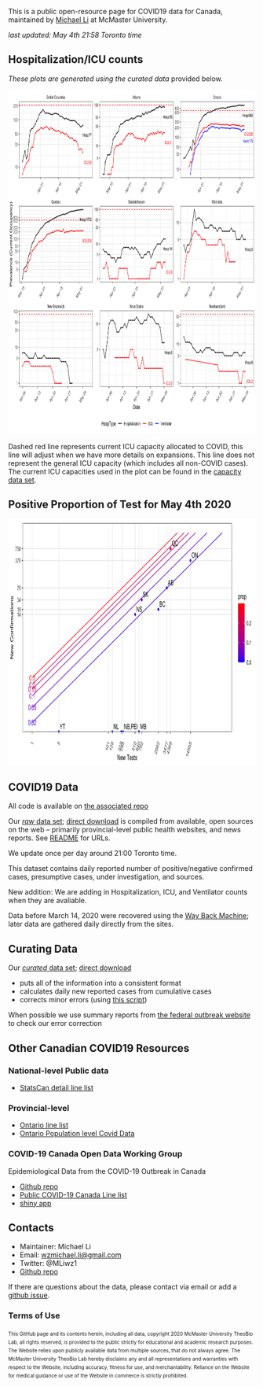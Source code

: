 This is a public open-resource page for COVID19 data for Canada, 
maintained by [Michael Li](https://wzmli.github.io/) at McMaster University.

_last updated: May 4th 21:58 Toronto time_

## Hospitalization/ICU counts

_These plots are generated using the curated data_ provided below.

<img src="git_push/plothosp.png" width="900" height="700">

Dashed red line represents current ICU capacity allocated to COVID, this line will adjust when we have more details on expansions. This line does not represent the general ICU capacity (which includes all non-COVID cases). The current ICU capacities used in the plot can be found in the [capacity data set](capacity.csv).

## Positive Proportion of Test for May 4th 2020

<img src="git_push/ggtoday.png" width="700" height="500">

## COVID19 Data

All code is available on [the associated repo](https://github.com/wzmli/COVID19-Canada)

Our [*raw* data set](https://github.com/wzmli/COVID19-Canada/blob/master/COVID19_Canada.csv); [direct download](COVID19_Canada.csv) is compiled from available, open sources on the web – primarily provincial-level public health websites, and news reports. See [README](https://github.com/wzmli/COVID19-Canada/blob/master/README.md) for URLs.

We update once per day around 21:00 Toronto time. 

This dataset contains daily reported number of positive/negative confirmed cases, presumptive cases, under investigation, and sources. 

New addition: We are adding in Hospitalization, ICU, and Ventilator counts when they are avaliable.

Data before March 14, 2020 were recovered using the [Way Back Machine](https://archive.org/web/); later data are gathered daily directly from the sites. 

## Curating Data

Our [*curated* data set](https://github.com/wzmli/COVID19-Canada/blob/master/git_push/clean.Rout.csv); [direct download](git_push/clean.Rout.csv)

* puts all of the information into a consistent format
* calculates daily new reported cases from cumulative cases
* corrects minor errors (using [this script](clean.R))

When possible we use summary reports from [the federal outbreak website](https://www.canada.ca/en/public-health/services/diseases/2019-novel-coronavirus-infection.html) to check our error correction

## Other Canadian COVID19 Resources

### National-level Public data

- [StatsCan detail line list](https://www150.statcan.gc.ca/t1/tbl1/en/tv.action?pid=1310076701)

### Provincial-level

- [Ontario line list](https://data.ontario.ca/dataset/confirmed-positive-cases-of-covid-19-in-ontario/resource/455fd63b-603d-4608-8216-7d8647f43350)
- [Ontario Population level Covid Data](https://data.ontario.ca/dataset/status-of-covid-19-cases-in-ontario)

### COVID-19 Canada Open Data Working Group

Epidemiological Data from the COVID-19 Outbreak in Canada

- [Github repo](https://github.com/ishaberry/Covid19Canada)
- [Public COVID-19 Canada Line list](https://docs.google.com/spreadsheets/d/1D6okqtBS3S2NRC7GFVHzaZ67DuTw7LX49-fqSLwJyeo/edit?usp=sharing)
- [shiny app](https://art-bd.shinyapps.io/covid19canada/)



## Contacts

- Maintainer: Michael Li 
- Email: wzmichael.li@gmail.com
- Twitter: @MLiwz1
- [Github repo](https://github.com/wzmli/COVID19-Canada)

If there are questions about the data, please contact via email or add a [github issue](https://github.com/wzmli/COVID19-Canada/issues). 

### Terms of Use

<font size="1"> This GitHub page and its contents herein, including all data, copyright 2020 McMaster University TheoBio Lab, all rights reserved, is provided to the public strictly for educational and academic research purposes.  The Website relies upon publicly available data from multiple sources, that do not always agree. The McMaster University TheoBio Lab hereby disclaims any and all representations and warranties with respect to the Website, including accuracy, fitness for use, and merchantability.  Reliance on the Website for medical guidance or use of the Website in commerce is strictly prohibited.</font>


